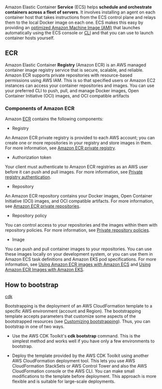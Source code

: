 Amazon Elastic Container **Service** (ECS) helps **schedule and orchestrate containers across a fleet of servers**. It involves installing an agent on each container host that takes instructions from the ECS control plane and relays them to the local Docker image on each one. ECS makes this easy by providing an [optimized Amazon Machine Image (AMI)](https://docs.aws.amazon.com/AmazonECS/latest/developerguide/ecs-optimized_AMI.html) that launches automatically using the ECS console or [CLI](https://docs.aws.amazon.com/AmazonECS/latest/developerguide/ECS_CLI.html) and that you can use to launch container hosts yourself.

## ECR

Amazon Elastic Container **Registry** (Amazon ECR) is an AWS managed container image registry service that is secure, scalable, and reliable. Amazon ECR supports private repositories with resource-based permissions using AWS IAM. This is so that specified users or Amazon EC2 instances can access your container repositories and images. You can use your preferred CLI to push, pull, and manage Docker images, Open Container Initiative (OCI) images, and OCI compatible artifacts
### Components of Amazon ECR

Amazon [ECR](https://eu-central-1.console.aws.amazon.com/ecr/get-started?region=eu-central-1) contains the following components:

* Registry

An Amazon ECR private registry is provided to each AWS account; you can create one or more repositories in your registry and store images in them. For more information, see [Amazon ECR private registry](https://docs.aws.amazon.com/AmazonECR/latest/userguide/Registries.html).

* Authorization token

Your client must authenticate to Amazon ECR registries as an AWS user before it can push and pull images. For more information, see [Private registry authentication](https://docs.aws.amazon.com/AmazonECR/latest/userguide/registry_auth.html).

* Repository

An Amazon ECR repository contains your Docker images, Open Container Initiative (OCI) images, and OCI compatible artifacts. For more information, see [Amazon ECR private repositories](https://docs.aws.amazon.com/AmazonECR/latest/userguide/Repositories.html).

* Repository policy

You can control access to your repositories and the images within them with repository policies. For more information, see [Private repository policies](https://docs.aws.amazon.com/AmazonECR/latest/userguide/repository-policies.html).

* Image

You can push and pull container images to your repositories. You can use these images locally on your development system, or you can use them in Amazon ECS task definitions and Amazon EKS pod specifications. For more information, see [Using Amazon ECR images with Amazon ECS](https://docs.aws.amazon.com/AmazonECR/latest/userguide/ECR_on_ECS.html) and [Using Amazon ECR Images with Amazon EKS](https://docs.aws.amazon.com/AmazonECR/latest/userguide/ECR_on_EKS.html).




## How to bootstrap
[cdk](https://docs.aws.amazon.com/cdk/v2/guide/bootstrapping.html)

Bootstrapping is the deployment of an AWS CloudFormation template to a specific AWS environment (account and Region). The bootstrapping template accepts parameters that customize some aspects of the bootstrapped resources (see [Customizing bootstrapping](https://docs.aws.amazon.com/cdk/v2/guide/bootstrapping.html#bootstrapping-customizing)). Thus, you can bootstrap in one of two ways.

-   Use the AWS CDK Toolkit's **cdk bootstrap** command. This is the simplest method and works well if you have only a few environments to bootstrap.
    
-   Deploy the template provided by the AWS CDK Toolkit using another AWS CloudFormation deployment tool. This lets you use AWS CloudFormation StackSets or AWS Control Tower and also the AWS CloudFormation console or the AWS CLI. You can make small modifications to the template before deployment. This approach is more flexible and is suitable for large-scale deployments.